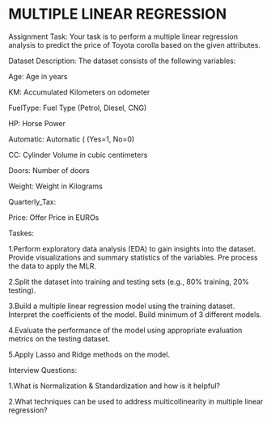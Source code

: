 # MULTIPLE LINEAR REGRESSION

Assignment Task:
Your task is to perform a multiple linear regression analysis to predict the price of Toyota corolla based on the given attributes.

Dataset Description:
The dataset consists of the following variables:

Age: Age in years

KM: Accumulated Kilometers on odometer

FuelType: Fuel Type (Petrol, Diesel, CNG)

HP: Horse Power

Automatic: Automatic ( (Yes=1, No=0)

CC: Cylinder Volume in cubic centimeters

Doors: Number of doors

Weight: Weight in Kilograms

Quarterly_Tax: 

Price: Offer Price in EUROs

Taskes:

1.Perform exploratory data analysis (EDA) to gain insights into the dataset. Provide visualizations and summary statistics of the variables. Pre process the data to apply the MLR.

2.Split the dataset into training and testing sets (e.g., 80% training, 20% testing).

3.Build a multiple linear regression model using the training dataset. Interpret the coefficients of the model. Build minimum of 3 different models.

4.Evaluate the performance of the model using appropriate evaluation metrics on the testing dataset.

5.Apply Lasso and Ridge methods on the model.


Interview Questions:

1.What is Normalization & Standardization and how is it helpful?

2.What techniques can be used to address multicollinearity in multiple linear regression?

